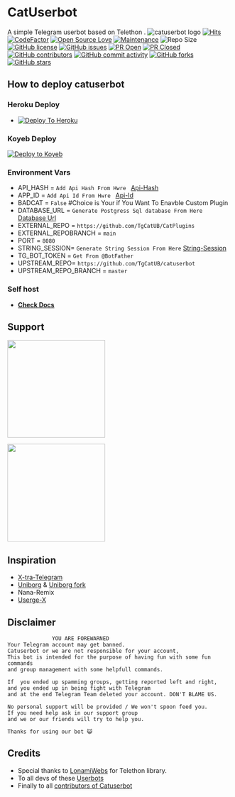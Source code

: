 # CatUserbot

A simple Telegram userbot based on Telethon .
![catuserbot logo](https://graph.org/file/4860c8e1a5a56d0616b79.png)
[![Hits](https://hits.seeyoufarm.com/api/count/incr/badge.svg?url=https%3A%2F%2Fgithub.com%2Fsandy1709%2Fcatuserbot&count_bg=%2379C83D&title_bg=%23555555&icon=&icon_color=%23E7E7E7&title=hits&edge_flat=false)](https://github.com/TgCatUB/catuserbot)
[![CodeFactor](https://www.codefactor.io/repository/github/TgCatUB/catuserbot/badge?&style=flat-square)](https://www.codefactor.io/repository/github/TgCatUB/catuserbot)
[![Open Source Love](https://badges.frapsoft.com/os/v2/open-source.png?v=103)](https://github.com/ellerbrock/open-source-badges/)
[![Maintenance](https://img.shields.io/badge/Maintained%3F-yes-green?&style=flat-square)](https://GitHub.com/TgCatUB/catuserbot/graphs/commit-activity)
![Repo Size](https://img.shields.io/github/repo-size/TgCatUB/catuserbot?&style=flat-square&logo=github)
[![GitHub license](https://img.shields.io/github/license/TgCatUB/catuserbot?&style=flat-square&logo=github)](https://github.com/TgCatUB/catuserbot/blob/master/LICENSE)
[![GitHub issues](https://img.shields.io/github/issues/TgCatUB/catuserbot?&style=flat-square&logo=github)](https://github.com/TgCatUB/catuserbot/issues)
[![PR Open](https://img.shields.io/github/issues-pr/TgCatUB/catuserbot?&style=flat-square&logo=github)](https://github.com/TgCatUB/catuserbot/pulls)
[![PR Closed](https://img.shields.io/github/issues-pr-closed/TgCatUB/catuserbot?&style=flat-square&logo=github)](https://github.com/TgCatUB/catuserbot/pulls?q=is:closed)
[![GitHub contributors](https://img.shields.io/github/contributors/TgCatUB/catuserbot?&style=flat-square&logo=github)](https://GitHub.com/TgCatUB/catuserbot/graphs/contributors/)
[![GitHub commit activity](https://img.shields.io/github/commit-activity/m/TgCatUB/catuserbot?&style=flat-square&logo=github)](https://github.com/TgCatUB/catuserbot/graphs/commit-activity)
[![GitHub forks](https://img.shields.io/github/forks/TgCatUB/catuserbot?&style=flat-square&logo=github)](https://github.com/TgCatUB/catuserbot/fork)
[![GitHub stars](https://img.shields.io/github/stars/TgCatUB/catuserbot?&style=flat-square&logo=github)](https://github.com/TgCatUB/catuserbot/stargazers)

## How to deploy catuserbot

### Heroku Deploy

- [![Deploy To Heroku](https://www.herokucdn.com/deploy/button.svg)](https://github.com/TgCatUB/nekopack)

### Koyeb Deploy

[![Deploy to Koyeb](https://www.koyeb.com/static/images/deploy/button.svg)](https://app.koyeb.com/deploy?name=stringgenbot&repository=TechyShreyansh%2Fcatuserbot-koyeb&branch=master)

### Environment Vars

- API_HASH =   ```Add Api Hash From Hwre ``` [Api-Hash](my.telegram.org)
- APP_ID = ```Add Api Id From Hwre ``` [Api-Id](my.telegram.org)
- BADCAT = ```False``` #Choice is Your if You Want To Enavble Custom Plugin
- DATABASE_URL = ```Generate Postgress Sql database From Here``` [Database Url](https://neon.com/)
- EXTERNAL_REPO = ```https://github.com/TgCatUB/CatPlugins```
- EXTERNAL_REPOBRANCH = ```main```
- PORT = ```8080```
- STRING_SESSION= ```Generate String Session From Here``` [String-Session](https://github.com/TechyShreyansh/catuserbot-koyeb/blob/master/stringsetup.py)
- TG_BOT_TOKEN = ```Get From @BotFather```
- UPSTREAM_REPO= ```https://github.com/TgCatUB/catuserbot```
- UPSTREAM_REPO_BRANCH =  ```master```


### Self host

- [**Check Docs**](https://tgcatub.gitbook.io/catuserbot/installation/hosting)
  
## Support

   <a href="https://t.me/catuserbot17"><img src="https://img.shields.io/badge/Channel%20Support%3F-yes-green?&style=flat-square?&logo=telegram" width=220px></a></p>
   <a href="https://t.me/catuserbot_support"><img src="https://img.shields.io/badge/Group%20Support%3F-yes-green?&style=flat-square?&logo=telegram" width=220px></a></p>

## Inspiration

- [X-tra-Telegram](https://github.com/Dark-Princ3/X-tra-Telegram)
- [Uniborg](https://github.com/SpEcHiDe/UniBorg) & [Uniborg fork](https://github.com/ravana69/PornHub)
- Nana-Remix
- [Userge-X](https://github.com/code-rgb/USERGE-X/)

## Disclaimer

```
              YOU ARE FOREWARNED
Your Telegram account may get banned.   
Catuserbot or we are not responsible for your account, 
This bot is intended for the purpose of having fun with some fun commands 
and group management with some helpfull commands.

If  you ended up spamming groups, getting reported left and right, 
and you ended up in being fight with Telegram 
and at the end Telegram Team deleted your account. DON'T BLAME US.

No personal support will be provided / We won't spoon feed you. 
If you need help ask in our support group 
and we or our friends will try to help you.

Thanks for using our bot 😺
```

## Credits

- Special thanks to [LonamiWebs](https://github.com/LonamiWebs/Telethon/) for Telethon library.
- To all devs of these [Userbots](https://github.com/TgCatUB/catuserbot/tree/bugs#inspiration)
- Finally to all [contributors of Catuserbot](https://github.com/TgCatUB/catuserbot/graphs/contributors)
